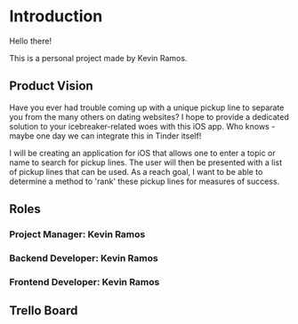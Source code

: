 # Introduction
Hello there!

This is a personal project made by Kevin Ramos.

## Product Vision
Have you ever had trouble coming up with a unique pickup line to separate you from the many others on dating websites? 
I hope to provide a dedicated solution to your icebreaker-related woes with this iOS app. Who knows - maybe one day we can integrate this in Tinder itself!

I will be creating an application for iOS that allows one to enter a topic or name to search for pickup lines. The user will then be presented with a list of pickup lines that can be used. As a reach goal, I want to be able to determine a method to 'rank' these pickup lines for measures of success. 

## Roles
### Project Manager: Kevin Ramos
### Backend Developer: Kevin Ramos
### Frontend Developer: Kevin Ramos

## Trello Board
[Trello Board]: (https://trello.com/b/PJ3LMcaw/tinder-pickup-line-generation)
